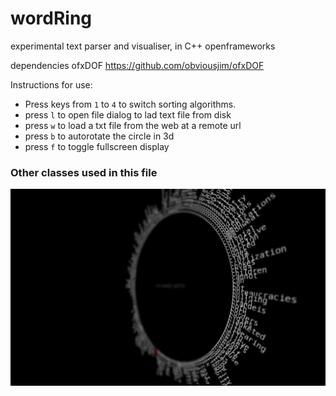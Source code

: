 # wordRing
experimental text parser and visualiser, in C++ openframeworks

dependencies ofxDOF  https://github.com/obviousjim/ofxDOF

Instructions for use:

* Press keys from ```1``` to ```4``` to switch sorting algorithms.
* press ```l``` to open file dialog to lad text file from disk
* press ```w``` to load a txt file from the web at a remote url
* press ```b``` to autorotate the circle in 3d
* press ```f``` to toggle fullscreen display

### Other classes used in this file


![screenshot](wordring.png)
